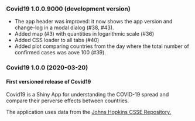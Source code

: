 ### Covid19 1.0.0.9000 (development version)

- The app header was improved: it now shows the app version and change-log in a modal dialog (#38, #43).
- Added map (#3) with quantities in logarithmic scale (#36)
- Added CSS loader to all tabs (#40)
- Added plot comparing countries from the day where the total number of confirmed cases was aove 100 (#39).

### Covid19 1.0.0 (2020-03-20)

#### First versioned release of Covid19

Covid19 is a Shiny App for understanding the COVID-19 spread and compare their perverse effects between countries.

The application uses data from the [Johns Hopkins CSSE Repository.](https://github.com/CSSEGISandData/COVID-19)
